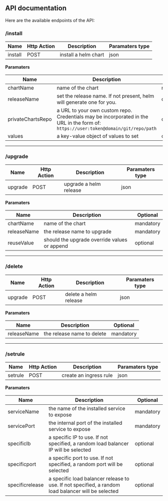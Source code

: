 ## API documentation

Here are the available endpoints of the API:
### /install
| Name | Http Action | Description | Paramaters type|
| ---  | ----         | ----        | ---           |
| install | POST | install a helm chart | json |

**Paramaters**

| Name | Description | Optional|
| ---  | ----         | ----        |
| chartName | name of the chart | mandatory |
| releaseName | set the release name. If not present, helm will generate one for you. | optional |
| privateChartsRepo | a URL to your own custom repo. Credentials may be incorporated in the URL in the form of: `https://user:token@domain/git/repo/path` | optional |
| values | a key-value object of values to set | optional |
---
### /upgrade
| Name | Http Action | Description | Paramaters type|
| ---  | ----         | ----        | ---           |
| upgrade | POST | upgrade a helm release | json |

**Paramaters**

| Name | Description | Optional|
| ---  | ----         | ----        |
| chartName | name of the chart | mandatory |
| releaseName | the release name to upgrade | mandatory |
| reuseValue | should the upgrade override values or append | optional |

---
### /delete
| Name | Http Action | Description | Paramaters type|
| ---  | ----         | ----        | ---           |
| upgrade | POST | delete a helm release | json |

**Paramaters**

| Name | Description | Optional|
| ---  | ----         | ----        |
| releaseName | the release name to delete | mandatory |

---
### /setrule
| Name | Http Action | Description | Paramaters type|
| ---  | ----         | ----        | ---           |
| setrule | POST | create an ingress rule | json |

**Paramaters**

| Name | Description | Optional|
| ---  | ----         | ----        |
| serviceName | the name of the installed service to expose | mandatory |
| servicePort | the internal port of the installed service to expose | mandatory |
| specificlb | a specific IP to use. If not specified, a random load balancer IP will be selected | optional |
| specificport | a specific port to use. If not specified, a random port will be selected | optional |
| specificrelease | a specific load balancer release to use. If not specified, a random load balancer will be selected | optional |
